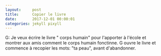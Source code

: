 ```yaml
---
layout:     post
title:      Copier le livre
date:       2017-12-01 00:00:01
categories: jekyll pixyll
---
```


G: Je veux écrire le livre " corps humain" pour l'apporter à l'école et montrer aux amis comment le corps humain fonctinne.
G ouvre le livre et commence à recopier les mots: "ta peau", avant d'abandonner.
